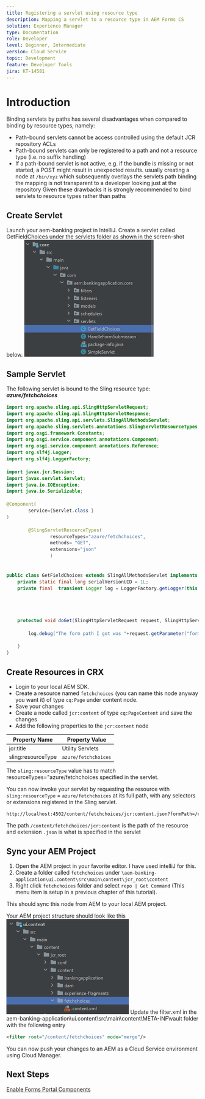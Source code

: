 ```yaml
---
title: Registering a servlet using resource type
description: Mapping a servlet to a resource type in AEM Forms CS
solution: Experience Manager
type: Documentation
role: Developer
level: Beginner, Intermediate
version: Cloud Service
topic: Development
feature: Developer Tools
jira: KT-14581
---
```

# Introduction

Binding servlets by paths has several disadvantages when compared to binding by resource types, namely:

* Path-bound servlets cannot be access controlled using the default JCR repository ACLs
* Path-bound servlets can only be registered to a path and not a resource type (i.e. no suffix handling)
* If a path-bound servlet is not active, e.g. if the bundle is missing or not started, a POST might result in unexpected results. usually creating a node at `/bin/xyz` which subsequently overlays the servlets path binding
the mapping is not transparent to a developer looking just at the repository
Given these drawbacks it is strongly recommended to bind servlets to resource types rather than paths

## Create Servlet

Launch your aem-banking project in IntelliJ. Create a servlet called GetFieldChoices under the servlets folder as shown in the screen-shot below.
![choices](assets/fetchchoices.png)

## Sample Servlet

The following servlet is bound to the Sling resource type: _**azure/fetchchoices**_



```java
import org.apache.sling.api.SlingHttpServletRequest;
import org.apache.sling.api.SlingHttpServletResponse;
import org.apache.sling.api.servlets.SlingAllMethodsServlet;
import org.apache.sling.servlets.annotations.SlingServletResourceTypes;
import org.osgi.framework.Constants;
import org.osgi.service.component.annotations.Component;
import org.osgi.service.component.annotations.Reference;
import org.slf4j.Logger;
import org.slf4j.LoggerFactory;

import javax.jcr.Session;
import javax.servlet.Servlet;
import java.io.IOException;
import java.io.Serializable;

@Component(
        service={Servlet.class }
)

        @SlingServletResourceTypes(
                resourceTypes="azure/fetchchoices",
                methods= "GET",
                extensions="json"
                )


public class GetFieldChoices extends SlingAllMethodsServlet implements Serializable {
    private static final long serialVersionUID = 1L;
    private final  transient Logger log = LoggerFactory.getLogger(this.getClass());


   

    protected void doGet(SlingHttpServletRequest request, SlingHttpServletResponse response) {

        log.debug("The form path I got was "+request.getParameter("formPath"));

    }
}
```

## Create Resources in CRX

* Login to your local AEM SDK.
* Create a resource named `fetchchoices` (you can name this node anyway you want it) of type `cq:Page` under content node. 
* Save your changes
* Create a node called `jcr:content` of type `cq:PageContent` and save the changes
* Add the following properties to the `jcr:content` node

| Property Name      | Property Value     |
|--------------------|--------------------|
| jcr:title          | Utility Servlets   |
| sling:resourceType | `azure/fetchchoices` |
                                        

The `sling:resourceType` value has to match resourceTypes="azure/fetchchoices specified in the servlet.

You can now invoke your servlet by requesting the resource with `sling:resourceType` = `azure/fetchchoices` at its full path, with any selectors or extensions registered in the Sling servlet.
 
 ```html
 http://localhost:4502/content/fetchchoices/jcr:content.json?formPath=/content/forms/af/forrahul/jcr:content/guideContainer
 ```
 
The path `/content/fetchchoices/jcr:content` is the path of the resource and extension `.json` is what is specified in the servlet

## Sync your AEM Project

1. Open the AEM project in your favorite editor. I have used intelliJ for this.
1. Create a folder called `fetchchoices` under `\aem-banking-application\ui.content\src\main\content\jcr_root\content`
1. Right click `fetchchoices` folder and select `repo | Get Command` (This menu item is setup in a previous chapter of this tutorial).

This should sync this node from AEM to your local AEM project.

Your AEM project structure should look like this
![resource-resolver](assets/mapping-servlet-resource.png)
Update the filter.xml in the aem-banking-application\ui.content\src\main\content\META-INF\vault folder with the following entry

```xml
<filter root="/content/fetchchoices" mode="merge"/>
```

You can now push your changes to an AEM as a Cloud Service environment using Cloud Manager.

## Next Steps

[Enable Forms Portal Components](./forms-portal-components.md)



